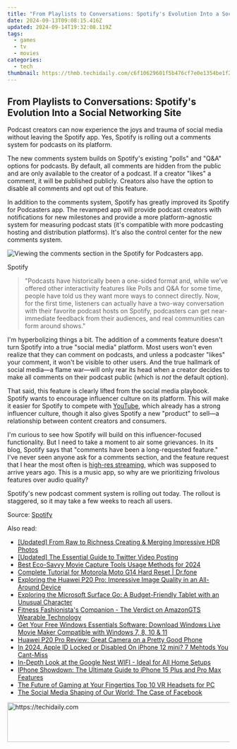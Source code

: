 ```yaml
---
title: "From Playlists to Conversations: Spotify's Evolution Into a Social Networking Site"
date: 2024-09-13T09:08:15.416Z
updated: 2024-09-14T19:32:08.119Z
tags:
  - games
  - tv
  - movies
categories:
  - tech
thumbnail: https://thmb.techidaily.com/c6f10629601f5b476cf7e0e1354be1f20022809935827a3c46079f0bf9d4fd5b.jpg
---
```


## From Playlists to Conversations: Spotify's Evolution Into a Social Networking Site

Podcast creators can now experience the joys and trauma of social media without leaving the Spotify app. Yes, Spotify is rolling out a comments system for podcasts on its platform.

 The new comments system builds on Spotify's existing "polls" and "Q&A" options for podcasts. By default, all comments are hidden from the public and are only available to the creator of a podcast. If a creator "likes" a comment, it will be published publicly. Creators also have the option to disable all comments and opt out of this feature.

 In addition to the comments system, Spotify has greatly improved its Spotify for Podcasters app. The revamped app will provide podcast creators with notifications for new milestones and provide a more platform-agnostic system for measuring podcast stats (it's compatible with more podcasting hosting and distribution platforms). It's also the control center for the new comments system.

![Viewing the comments section in the Spotify for Podcasters app.](https://static1.howtogeekimages.com/wordpress/wp-content/uploads/2024/07/13-1.jpg) 

Spotify

> "Podcasts have historically been a one-sided format and, while we’ve offered other interactivity features like Polls and Q&A for some time, people have told us they want more ways to connect directly. Now, for the first time, listeners can actually have a two-way conversation with their favorite podcast hosts on Spotify, podcasters can get near-immediate feedback from their audiences, and real communities can form around shows."

 I'm hyperbolizing things a bit. The addition of a comments feature doesn't turn Spotify into a true "social media" platform. Most users won't even realize that they can comment on podcasts, and unless a podcaster "likes" your comment, it won't be visible to other users. And the true hallmark of social media—a flame war—will only rear its head when a creator decides to make all comments on their podcast public (which is _not_ the default option).

 That said, this feature is clearly lifted from the social media playbook. Spotify wants to encourage influencer culture on its platform. This will make it easier for Spotify to compete with [YouTube](https://fox-cloud.techidaily.com/updated-mastering-overloaded-tiktok-saves-a-guide-to-editing-and-streamlining/), which already has a strong influencer culture, though it also gives Spotify a new "product" to sell—a relationship between content creators and consumers.

 I'm curious to see how Spotify will build on this influencer-focused functionality. But I need to take a moment to air some grievances. In its blog, Spotify says that "comments have been a long-requested feature." I've never seen anyone ask for a comments section, and the feature request that I hear the most often is [high-res streaming](https://sim-unlock.techidaily.com/in-2024-android-unlock-code-sim-unlock-your-honor-magic-5-pro-phone-and-remove-locked-screen-by-drfone-android/), which was supposed to arrive years ago. This is a music app, so why are we prioritizing frivolous features over audio quality?

 Spotify's new podcast comment system is rolling out today. The rollout is staggered, so it may take a few weeks to reach all users.

 Source: [Spotify](https://newsroom.spotify.com/2024-07-09/podcast-app-comments-update/)

<ins class="adsbygoogle"
     style="display:block"
     data-ad-format="autorelaxed"
     data-ad-client="ca-pub-7571918770474297"
     data-ad-slot="1223367746"></ins>

<ins class="adsbygoogle"
     style="display:block"
     data-ad-client="ca-pub-7571918770474297"
     data-ad-slot="8358498916"
     data-ad-format="auto"
     data-full-width-responsive="true"></ins>

<span class="atpl-alsoreadstyle">Also read:</span>
<div><ul>
<li><a href="https://some-knowledge.techidaily.com/updated-from-raw-to-richness-creating-and-merging-impressive-hdr-photos/"><u>[Updated] From Raw to Richness Creating & Merging Impressive HDR Photos</u></a></li>
<li><a href="https://twitter-videos.techidaily.com/updated-the-essential-guide-to-twitter-video-posting/"><u>[Updated] The Essential Guide to Twitter Video Posting</u></a></li>
<li><a href="https://desktop-recording.techidaily.com/best-eco-savvy-movie-capture-tools-usage-methods-for-2024/"><u>Best Eco-Savvy Movie Capture Tools Usage Methods for 2024</u></a></li>
<li><a href="https://techidaily.com/complete-tutorial-for-motorola-moto-g14-hard-reset-drfone-by-drfone-reset-android-reset-android/"><u>Complete Tutorial for Motorola Moto G14 Hard Reset | Dr.fone</u></a></li>
<li><a href="https://buynow-help.techidaily.com/exploring-the-huawei-p20-pro-impressive-image-quality-in-an-all-around-device/"><u>Exploring the Huawei P20 Pro: Impressive Image Quality in an All-Around Device</u></a></li>
<li><a href="https://buynow-help.techidaily.com/exploring-the-microsoft-surface-go-a-budget-friendly-tablet-with-an-unusual-character/"><u>Exploring the Microsoft Surface Go: A Budget-Friendly Tablet with an Unusual Character</u></a></li>
<li><a href="https://buynow-help.techidaily.com/fitness-fashionistas-companion-the-verdict-on-amazongts-wearable-technology/"><u>Fitness Fashionista's Companion - The Verdict on AmazonGTS Wearable Technology</u></a></li>
<li><a href="https://some-knowledge.techidaily.com/get-your-free-windows-essentials-software-download-windows-live-movie-maker-compatible-with-windows-7-8-10-and-11/"><u>Get Your Free Windows Essentials Software: Download Windows Live Movie Maker Compatible with Windows 7, 8, 10 & 11</u></a></li>
<li><a href="https://buynow-help.techidaily.com/huawei-p20-pro-review-great-camera-on-a-pretty-good-phone/"><u>Huawei P20 Pro Review: Great Camera on a Pretty Good Phone</u></a></li>
<li><a href="https://apple-account.techidaily.com/in-2024-apple-id-locked-or-disabled-on-iphone-12-mini-7-mehtods-you-cant-miss-by-drfone-ios/"><u>In 2024, Apple ID Locked or Disabled On iPhone 12 mini? 7 Mehtods You Cant-Miss</u></a></li>
<li><a href="https://buynow-help.techidaily.com/in-depth-look-at-the-google-nest-wifi-ideal-for-all-home-setups/"><u>In-Depth Look at the Google Nest WIFI - Ideal for All Home Setups</u></a></li>
<li><a href="https://buynow-help.techidaily.com/iphone-showdown-the-ultimate-guide-to-iphone-15-plus-and-pro-max-features/"><u>IPhone Showdown: The Ultimate Guide to iPhone 15 Plus and Pro Max Features</u></a></li>
<li><a href="https://extra-resources.techidaily.com/the-future-of-gaming-at-your-fingertips-top-10-vr-headsets-for-pc/"><u>The Future of Gaming at Your Fingertips Top 10 VR Headsets for PC</u></a></li>
<li><a href="https://facebook.techidaily.com/the-social-media-shaping-of-our-world-the-case-of-facebook/"><u>The Social Media Shaping of Our World: The Case of Facebook</u></a></li>
</ul></div>

<!-- affiliate ads begin -->
<a href="https://ephamedtechinc.pxf.io/c/5597632/2137214/26400" target="_top" id="2137214">
  <img src="//a.impactradius-go.com/display-ad/26400-2137214" border="0" alt="https://techidaily.com" width="728" height="90"/>
</a>
<img height="0" width="0" src="https://ephamedtechinc.pxf.io/i/5597632/2137214/26400" style="position:absolute;visibility:hidden;" border="0" />
<!-- affiliate ads end -->

